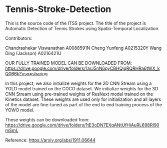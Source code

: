 # Tennis-Stroke-Detection
This is the source code of the ITSS project. The title of the project is Automatic Detection of Tennis Strokes using Spatio-Temporal Localization.

Contributors:

Chandrashekar Viswanathan A0088591N
Cheng Yunfeng A0215320Y
Wang Ding (Jackson) A0216421U

OUR FULLY TRAINED MODEL CAN BE DOWNLOADED FROM: https://drive.google.com/drive/folders/1arJ5nN6pyCBHQjqRQRHRa6tWX_kQ066b?usp=sharing

In this project, we also initialize weights for the 2D CNN Stream using a YOLO model trained on the COCO dataset. We initialize weights for the 3D CNN Stream 
using pre-trained weights of ResNext model trained on the Kinetics dataset. These weights are used only for initialization and all layers of the model are fine-tuned as part of the end to end training process of the YOWO model.

These weights can be downloaded from: https://drive.google.com/drive/folders/1tE3oDN7EXqANtUfHiAuRL698Rl90mSmL


Reference: https://arxiv.org/abs/1911.06644
